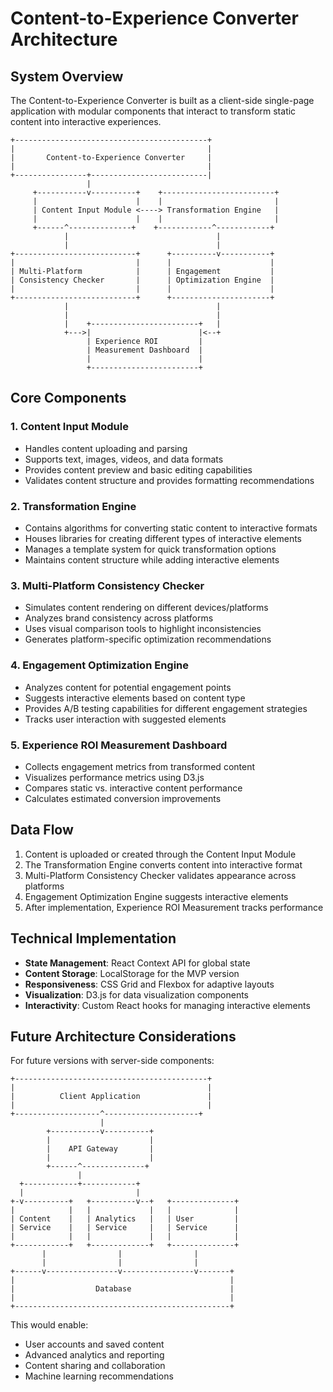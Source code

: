 # Content-to-Experience Converter Architecture

## System Overview

The Content-to-Experience Converter is built as a client-side single-page application with modular components that interact to transform static content into interactive experiences.

```
+-------------------------------------------+
|                                           |
|       Content-to-Experience Converter     |
|                                           |
+----------------+--------------------------|
                 |
     +-----------v----------+    +-------------------------+
     |                      |    |                         |
     | Content Input Module <----> Transformation Engine   |
     |                      |    |                         |
     +------^--------------+    +------------^------------+
            |                                 |
            |                                 |
+---------------------------+      +----------v-----------+
|                           |      |                      |
| Multi-Platform            |      | Engagement           |
| Consistency Checker       |      | Optimization Engine  |
|                           |      |                      |
+---------------------------+      +----------------------+
            |                                 |
            |                                 |
            |    +------------------------+   |
            +--->|                        |<--+
                 | Experience ROI         |
                 | Measurement Dashboard  |
                 |                        |
                 +------------------------+
```

## Core Components

### 1. Content Input Module
- Handles content uploading and parsing
- Supports text, images, videos, and data formats
- Provides content preview and basic editing capabilities
- Validates content structure and provides formatting recommendations

### 2. Transformation Engine
- Contains algorithms for converting static content to interactive formats
- Houses libraries for creating different types of interactive elements
- Manages a template system for quick transformation options
- Maintains content structure while adding interactive elements

### 3. Multi-Platform Consistency Checker
- Simulates content rendering on different devices/platforms
- Analyzes brand consistency across platforms
- Uses visual comparison tools to highlight inconsistencies
- Generates platform-specific optimization recommendations

### 4. Engagement Optimization Engine
- Analyzes content for potential engagement points
- Suggests interactive elements based on content type
- Provides A/B testing capabilities for different engagement strategies
- Tracks user interaction with suggested elements

### 5. Experience ROI Measurement Dashboard
- Collects engagement metrics from transformed content
- Visualizes performance metrics using D3.js
- Compares static vs. interactive content performance
- Calculates estimated conversion improvements

## Data Flow

1. Content is uploaded or created through the Content Input Module
2. The Transformation Engine converts content into interactive format
3. Multi-Platform Consistency Checker validates appearance across platforms
4. Engagement Optimization Engine suggests interactive elements
5. After implementation, Experience ROI Measurement tracks performance

## Technical Implementation

- **State Management**: React Context API for global state
- **Content Storage**: LocalStorage for the MVP version
- **Responsiveness**: CSS Grid and Flexbox for adaptive layouts
- **Visualization**: D3.js for data visualization components
- **Interactivity**: Custom React hooks for managing interactive elements

## Future Architecture Considerations

For future versions with server-side components:

```
+-------------------------------------------+
|                                           |
|          Client Application               |
|                                           |
+-------------------^---------------------+
                    |
        +-----------v----------+
        |                      |
        |    API Gateway       |
        |                      |
        +------^--------------+
               |
  +------------+------------+
  |                         |
+-v----------+   +----------v--+   +--------------+
|            |   |             |   |              |
| Content    |   | Analytics   |   | User         |
| Service    |   | Service     |   | Service      |
|            |   |             |   |              |
+------------+   +-------------+   +--------------+
       |                |                |
       |                |                |
+------v----------------v----------------v-------+
|                                                |
|                  Database                      |
|                                                |
+------------------------------------------------+
```

This would enable:
- User accounts and saved content
- Advanced analytics and reporting
- Content sharing and collaboration
- Machine learning recommendations
